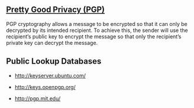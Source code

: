 ## [Pretty Good Privacy (PGP)](https://en.wikipedia.org/wiki/Pretty_Good_Privacy)

PGP cryptography allows a message to be encrypted so that it can only be decrypted by its intended recipient. 
To achieve this, the sender will use the recipient’s public key to encrypt the message so that only the recipient’s private key can decrypt the message.

## Public Lookup Databases
- http://keyserver.ubuntu.com/

- http://keys.openpgp.org/

- http://pgp.mit.edu/

